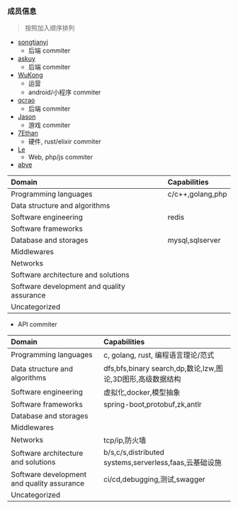### 成员信息

> 按照加入顺序排列

* [songtianyi](https://github.com/songtianyi) 
  * 后端 commiter
* [askuy](https://github.com/askuy) 
  * 后端 commiter
* [WuKong](https://github.com/qi19901212) 
  * 运营
  * android/小程序 commiter
* [qcrao](https://github.com/qcrao)
  * 后端 commiter
* [Jason](https://github.com/XiaoZhangJian)
  * 游戏 commiter
* [7Ethan](https://github.com/7Ethan)
  * 硬件, rust/elixir commiter
* [Le](https://github.com/angeletlsf)
  * Web, php/js commiter
* [abye](https://github.com/aby4)

| Domain                                     | Capabilities     |
| :------------------------------------------| :-------------   |
| Programming languages                      | c/c++,golang,php |
| Data structure and algorithms              |                  |
| Software engineering                       | redis            |
| Software frameworks                        |                  |
| Database and storages                      | mysql,sqlserver  |
| Middlewares                                |                  |
| Networks                                   |                  |
| Software architecture and solutions        |                  |
| Software development and quality assurance |                  |
| Uncategorized                              |                  |

  * API commiter

| Domain                                   | Capabilities                             |
| :--------------------------------------- | :--------------------------------------- |
| Programming languages                    | c, golang, rust, 编程语言理论/范式               |
| Data structure and algorithms            | dfs,bfs,binary search,dp,数论,lzw,图论,3D图形,高级数据结构 |
| Software engineering                     | 虚拟化,docker,模型抽象                          |
| Software frameworks                      | spring-boot,protobuf,zk,antlr            |
| Database and storages                    |                                          |
| Middlewares                              |                                          |
| Networks                                 | tcp/ip,防火墙                               |
| Software architecture and solutions      | b/s,c/s,distributed systems,serverless,faas,云基础设施 |
| Software development and quality assurance | ci/cd,debugging,测试,swagger               |
| Uncategorized                            |                                          |
